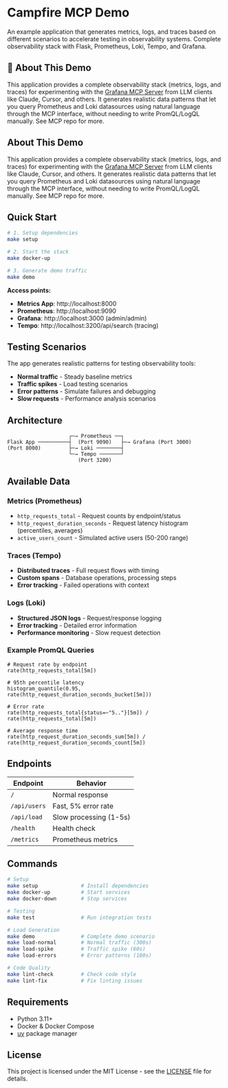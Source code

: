 # Campfire MCP Demo

An example application that generates metrics, logs, and traces based on different scenarios to accelerate testing in observability systems. Complete observability stack with Flask, Prometheus, Loki, Tempo, and Grafana.

## 📢 About This Demo

This application provides a complete observability stack (metrics, logs, and traces) for experimenting with the [Grafana MCP Server](https://github.com/grafana/mcp-grafana) from LLM clients like Claude, Cursor, and others. It generates realistic data patterns that let you query Prometheus and Loki datasources using natural language through the MCP interface, without needing to write PromQL/LogQL manually. See MCP repo for more.


## About This Demo

This application provides a complete observability stack (metrics, logs, and traces) for experimenting with the [Grafana MCP Server](https://github.com/grafana/mcp-grafana) from LLM clients like Claude, Cursor, and others. It generates realistic data patterns that let you query Prometheus and Loki datasources using natural language through the MCP interface, without needing to write PromQL/LogQL manually. See MCP repo for more.


## Quick Start

```bash
# 1. Setup dependencies
make setup

# 2. Start the stack
make docker-up

# 3. Generate demo traffic
make demo
```

**Access points:**
- **Metrics App**: http://localhost:8000
- **Prometheus**: http://localhost:9090
- **Grafana**: http://localhost:3000 (admin/admin)
- **Tempo**: http://localhost:3200/api/search (tracing)

## Testing Scenarios

The app generates realistic patterns for testing observability tools:

- **Normal traffic** - Steady baseline metrics
- **Traffic spikes** - Load testing scenarios
- **Error patterns** - Simulate failures and debugging
- **Slow requests** - Performance analysis scenarios

## Architecture

```
                    ┌─→ Prometheus ──┐
Flask App ──────────┤  (Port 9090)   ├─→ Grafana (Port 3000)
(Port 8000)         ├─→ Loki ────────┤
                    └─→ Tempo ───────┘
                       (Port 3200)
```

## Available Data

### Metrics (Prometheus)
- `http_requests_total` - Request counts by endpoint/status
- `http_request_duration_seconds` - Request latency histogram (percentiles, averages)
- `active_users_count` - Simulated active users (50-200 range)

### Traces (Tempo)
- **Distributed traces** - Full request flows with timing
- **Custom spans** - Database operations, processing steps
- **Error tracking** - Failed operations with context

### Logs (Loki)
- **Structured JSON logs** - Request/response logging
- **Error tracking** - Detailed error information
- **Performance monitoring** - Slow request detection

### Example PromQL Queries

```promql
# Request rate by endpoint
rate(http_requests_total[5m])

# 95th percentile latency
histogram_quantile(0.95, rate(http_request_duration_seconds_bucket[5m]))

# Error rate
rate(http_requests_total{status=~"5.."}[5m]) / rate(http_requests_total[5m])

# Average response time
rate(http_request_duration_seconds_sum[5m]) / rate(http_request_duration_seconds_count[5m])
```

## Endpoints

| Endpoint | Behavior |
|----------|----------|
| `/` | Normal response |
| `/api/users` | Fast, 5% error rate |
| `/api/load` | Slow processing (1-5s) |
| `/health` | Health check |
| `/metrics` | Prometheus metrics |

## Commands

```bash
# Setup
make setup              # Install dependencies
make docker-up          # Start services
make docker-down        # Stop services

# Testing
make test               # Run integration tests

# Load Generation
make demo               # Complete demo scenario
make load-normal        # Normal traffic (300s)
make load-spike         # Traffic spike (60s)
make load-errors        # Error patterns (180s)

# Code Quality
make lint-check         # Check code style
make lint-fix           # Fix linting issues
```

## Requirements

- Python 3.11+
- Docker & Docker Compose
- [uv](https://docs.astral.sh/uv/) package manager


## License

This project is licensed under the MIT License - see the [LICENSE](LICENSE) file for details.

